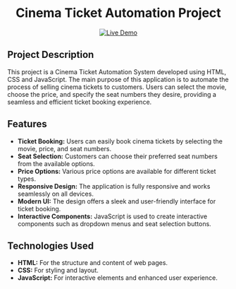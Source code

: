 <!-- Başlık -->
<h1 align="center">Cinema Ticket Automation Project</h1>

<!-- Canlı Demo ve Badges -->
<p align="center">
    <a href="https://ozfidanmert.github.io/Cinema-Ticket-Automation-Project/">
        <img src="https://img.shields.io/badge/Live-Demo-brightgreen" alt="Live Demo">
    </a>
</p>

<!-- Proje Tanımı -->
<h2>Project Description</h2>
<p>This project is a Cinema Ticket Automation System developed using HTML, CSS and JavaScript. The main purpose of this application is to automate the process of selling cinema tickets to customers. Users can select the movie, choose the price, and specify the seat numbers they desire, providing a seamless and efficient ticket booking experience.</p>

<!-- Features -->
<h2>Features</h2>
<ul>
    <li><strong>Ticket Booking:</strong> Users can easily book cinema tickets by selecting the movie, price, and seat numbers.</li>
    <li><strong>Seat Selection:</strong> Customers can choose their preferred seat numbers from the available options.</li>
    <li><strong>Price Options:</strong> Various price options are available for different ticket types.</li>
    <li><strong>Responsive Design:</strong> The application is fully responsive and works seamlessly on all devices.</li>
    <li><strong>Modern UI:</strong> The design offers a sleek and user-friendly interface for ticket booking.</li>
    <li><strong>Interactive Components:</strong> JavaScript is used to create interactive components such as dropdown menus and seat selection buttons.</li>
</ul>

<!-- Technologies Used -->
<h2>Technologies Used</h2>
<ul>
    <li><strong>HTML:</strong> For the structure and content of web pages.</li>
    <li><strong>CSS:</strong> For styling and layout.</li>
    <li><strong>JavaScript:</strong> For interactive elements and enhanced user experience.</li>
</ul>
